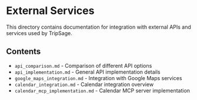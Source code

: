 # External Services

This directory contains documentation for integration with external APIs and services used by TripSage.

## Contents

- `api_comparison.md` - Comparison of different API options
- `api_implementation.md` - General API implementation details
- `google_maps_integration.md` - Integration with Google Maps services
- `calendar_integration.md` - Calendar integration overview
- `calendar_mcp_implementation.md` - Calendar MCP server implementation
